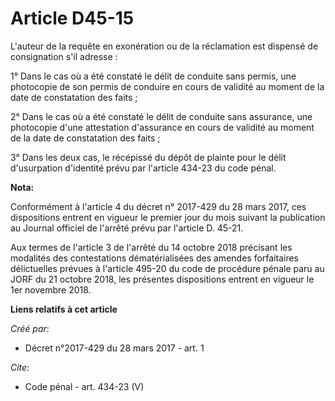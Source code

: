 # Article D45-15

L'auteur de la requête en exonération ou de la réclamation est dispensé de consignation s'il adresse : 

1° Dans le cas où a été constaté le délit de conduite sans permis, une photocopie de son permis de conduire en cours de
validité au moment de la date de constatation des faits ; 

2° Dans le cas où a été constaté le délit de conduite sans assurance, une photocopie d'une attestation d'assurance en cours
de validité au moment de la date de constatation des faits ; 

3° Dans les deux cas, le récépissé du dépôt de plainte pour le délit d'usurpation d'identité prévu par l'article 434-23 du
code pénal.

**Nota:**

Conformément à l'article 4 du décret n° 2017-429 du 28 mars 2017, ces dispositions entrent en vigueur le premier jour du mois
suivant la publication au Journal officiel de l'arrêté prévu par l'article D. 45-21.

Aux termes de l'article 3 de l'arrêté du 14 octobre 2018 précisant les modalités des contestations dématérialisées des
amendes forfaitaires délictuelles prévues à l'article 495-20 du code de procédure pénale paru au JORF du 21 octobre 2018, les
présentes dispositions entrent en vigueur le 1er novembre 2018.

**Liens relatifs à cet article**

_Créé par_:

  - Décret n°2017-429 du 28 mars 2017 - art. 1

_Cite_:

  - Code pénal - art. 434-23 (V)
